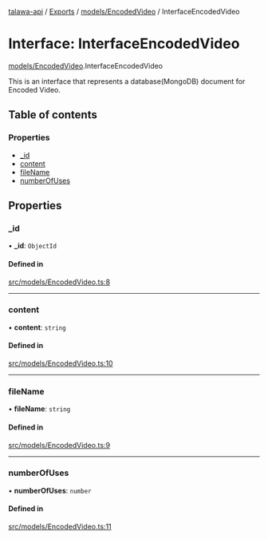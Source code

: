 [talawa-api](../README.md) / [Exports](../modules.md) / [models/EncodedVideo](../modules/models_EncodedVideo.md) / InterfaceEncodedVideo

# Interface: InterfaceEncodedVideo

[models/EncodedVideo](../modules/models_EncodedVideo.md).InterfaceEncodedVideo

This is an interface that represents a database(MongoDB) document for Encoded Video.

## Table of contents

### Properties

- [\_id](models_EncodedVideo.InterfaceEncodedVideo.md#_id)
- [content](models_EncodedVideo.InterfaceEncodedVideo.md#content)
- [fileName](models_EncodedVideo.InterfaceEncodedVideo.md#filename)
- [numberOfUses](models_EncodedVideo.InterfaceEncodedVideo.md#numberofuses)

## Properties

### \_id

• **\_id**: `ObjectId`

#### Defined in

[src/models/EncodedVideo.ts:8](https://github.com/adi790uu/talawa-api/blob/b1ec05b/src/models/EncodedVideo.ts#L8)

___

### content

• **content**: `string`

#### Defined in

[src/models/EncodedVideo.ts:10](https://github.com/adi790uu/talawa-api/blob/b1ec05b/src/models/EncodedVideo.ts#L10)

___

### fileName

• **fileName**: `string`

#### Defined in

[src/models/EncodedVideo.ts:9](https://github.com/adi790uu/talawa-api/blob/b1ec05b/src/models/EncodedVideo.ts#L9)

___

### numberOfUses

• **numberOfUses**: `number`

#### Defined in

[src/models/EncodedVideo.ts:11](https://github.com/adi790uu/talawa-api/blob/b1ec05b/src/models/EncodedVideo.ts#L11)
